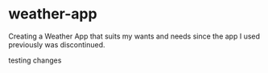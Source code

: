 # weather-app
Creating a Weather App that suits my wants and needs since the app I used previously was discontinued.

testing changes
